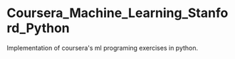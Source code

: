 # Coursera_Machine_Learning_Stanford_Python
Implementation of coursera's ml programing exercises in python.
